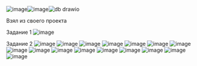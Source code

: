 ![image](https://github.com/user-attachments/assets/fdc8f94d-bf93-4a71-97f6-275afb28f6f1)![image](https://github.com/user-attachments/assets/9f9b75a0-ea98-4708-9eb6-193487e9f8f0)![db drawio](https://github.com/user-attachments/assets/25060d5e-cc7d-4bd0-9381-a56ef91ea9ea)

Взял из своего проекта

Задание 1
![image](https://github.com/user-attachments/assets/60e49ac7-3f55-4319-a128-f02662d9425f)

Задание 2
![image](https://github.com/user-attachments/assets/52c5ac9a-e5fc-40f0-9de2-77756520c8bb)
![image](https://github.com/user-attachments/assets/db480e98-c7f9-4e3d-993b-0ccc0e92edb5)
![image](https://github.com/user-attachments/assets/db5b5517-25a8-40c3-8972-f3c9edebef5f)
![image](https://github.com/user-attachments/assets/cc9c0ddb-2b4e-4a26-82bf-1c19047901f6)
![image](https://github.com/user-attachments/assets/b3407d68-fdf8-4353-bd35-a7e3a1cdf7ae)
![image](https://github.com/user-attachments/assets/1c46cc42-8603-4bca-89bf-ad0981dd9b57)
![image](https://github.com/user-attachments/assets/399a6528-9dba-46de-a17d-bdf7e5e34028)
![image](https://github.com/user-attachments/assets/62d6a131-f8fa-4018-bf6f-fdb876f00c19)
![image](https://github.com/user-attachments/assets/b360a471-c6b3-4411-a1e8-5fa8ef8b7bfd)
![image](https://github.com/user-attachments/assets/ecd12859-e0bd-4165-b02b-7288c3806ec7)
![image](https://github.com/user-attachments/assets/2699a6ad-cdaf-4f69-942f-2f50da00feb6)
![image](https://github.com/user-attachments/assets/f497abe1-5f66-428e-a5dc-34347201cd58)
![image](https://github.com/user-attachments/assets/23de8b28-c59e-4740-89d0-7e6a1c2500c8)
![image](https://github.com/user-attachments/assets/72b99818-874e-4839-a35e-cd320ac6faae)
![image](https://github.com/user-attachments/assets/b308ed20-0362-495c-ba90-dee4276311fb)
![image](https://github.com/user-attachments/assets/6b4197da-0185-4bcf-859e-9400248c881e)

